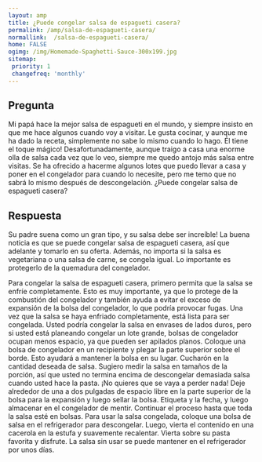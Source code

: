 ```yaml
---
layout: amp
title: ¿Puede congelar salsa de espagueti casera?  
permalink: /amp/salsa-de-espagueti-casera/
normallink:  /salsa-de-espagueti-casera/
home: FALSE
ogimg: /img/Homemade-Spaghetti-Sauce-300x199.jpg
sitemap:
 priority: 1
 changefreq: 'monthly'
---
```




## Pregunta

Mi papá hace la mejor salsa de espagueti en el mundo, y siempre insisto en que me hace algunos cuando voy a visitar. Le gusta cocinar, y aunque me ha dado la receta, simplemente no sabe lo mismo cuando lo hago. Él tiene el toque mágico! Desafortunadamente, aunque traigo a casa una enorme olla de salsa cada vez que lo veo, siempre me quedo antojo más salsa entre visitas. Se ha ofrecido a hacerme algunos lotes que puedo llevar a casa y poner en el congelador para cuando lo necesite, pero me temo que no sabrá lo mismo después de descongelación. ¿Puede congelar salsa de espagueti casera?


<amp-img alt="¿Puede congelar salsa de espagueti casera?" src="https://sepuedecongelar.com/img/Homemade-Spaghetti-Sauce-300x199.jpg" height="400" width="800"></amp-img>


## Respuesta

Su padre suena como un gran tipo, y su salsa debe ser increíble! La buena noticia es que se puede congelar salsa de espagueti casera, así que adelante y tomarlo en su oferta. Además, no importa si la salsa es vegetariana o una salsa de carne, se congela igual. Lo importante es protegerlo de la quemadura del congelador.

Para congelar la salsa de espagueti casera, primero permita que la salsa se enfríe completamente. Esto es muy importante, ya que lo protege de la combustión del congelador y también ayuda a evitar el exceso de expansión de la bolsa del congelador, lo que podría provocar fugas. Una vez que la salsa se haya enfriado completamente, está lista para ser congelada. Usted podría congelar la salsa en envases de lados duros, pero si usted está planeando congelar un lote grande, bolsas de congelador ocupan menos espacio, ya que pueden ser apilados planos.
Coloque una bolsa de congelador en un recipiente y plegar la parte superior sobre el borde. Esto ayudará a mantener la bolsa en su lugar. Cucharón en la cantidad deseada de salsa. Sugiero medir la salsa en tamaños de la porción, así que usted no termina encima de descongelar demasiada salsa cuando usted hace la pasta. ¡No quieres que se vaya a perder nada! Deje alrededor de una a dos pulgadas de espacio libre en la parte superior de la bolsa para la expansión y luego sellar la bolsa. Etiqueta y la fecha, y luego almacenar en el congelador de mentir. Continuar el proceso hasta que toda la salsa esté en bolsas.
Para usar la salsa congelada, coloque una bolsa de salsa en el refrigerador para descongelar. Luego, vierta el contenido en una cacerola en la estufa y suavemente recalentar. Vierta sobre su pasta favorita y disfrute. La salsa sin usar se puede mantener en el refrigerador por unos días.
